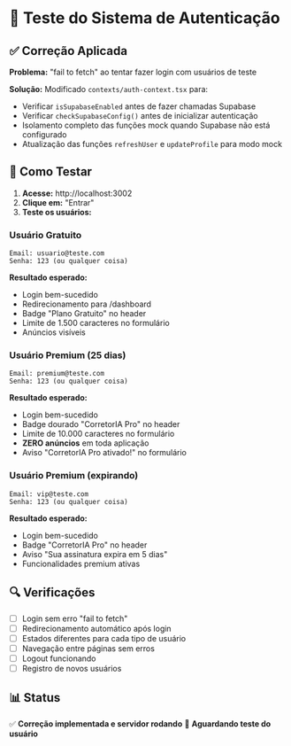 # 🧪 Teste do Sistema de Autenticação

## ✅ Correção Aplicada

**Problema:** "fail to fetch" ao tentar fazer login com usuários de teste

**Solução:** Modificado `contexts/auth-context.tsx` para:
- Verificar `isSupabaseEnabled` antes de fazer chamadas Supabase
- Verificar `checkSupabaseConfig()` antes de inicializar autenticação
- Isolamento completo das funções mock quando Supabase não está configurado
- Atualização das funções `refreshUser` e `updateProfile` para modo mock

## 🎯 Como Testar

1. **Acesse:** http://localhost:3002
2. **Clique em:** "Entrar" 
3. **Teste os usuários:**

### Usuário Gratuito
```
Email: usuario@teste.com
Senha: 123 (ou qualquer coisa)
```
**Resultado esperado:**
- Login bem-sucedido
- Redirecionamento para /dashboard
- Badge "Plano Gratuito" no header
- Limite de 1.500 caracteres no formulário
- Anúncios visíveis

### Usuário Premium (25 dias)
```
Email: premium@teste.com  
Senha: 123 (ou qualquer coisa)
```
**Resultado esperado:**
- Login bem-sucedido
- Badge dourado "CorretorIA Pro" no header
- Limite de 10.000 caracteres no formulário
- **ZERO anúncios** em toda aplicação
- Aviso "CorretorIA Pro ativado!" no formulário

### Usuário Premium (expirando)
```
Email: vip@teste.com
Senha: 123 (ou qualquer coisa)
```
**Resultado esperado:**
- Login bem-sucedido
- Badge "CorretorIA Pro" no header
- Aviso "Sua assinatura expira em 5 dias"
- Funcionalidades premium ativas

## 🔍 Verificações

- [ ] Login sem erro "fail to fetch"
- [ ] Redirecionamento automático após login
- [ ] Estados diferentes para cada tipo de usuário
- [ ] Navegação entre páginas sem erros
- [ ] Logout funcionando
- [ ] Registro de novos usuários

## 📊 Status

✅ **Correção implementada e servidor rodando**
🔄 **Aguardando teste do usuário**